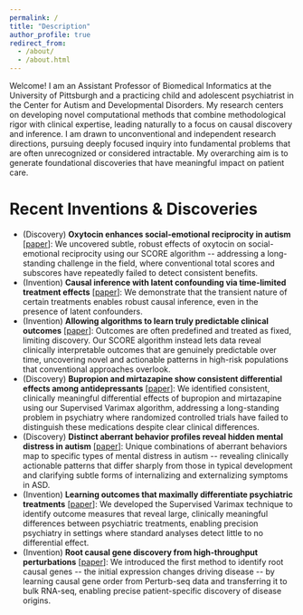 ```yaml
---
permalink: /
title: "Description"
author_profile: true
redirect_from: 
  - /about/
  - /about.html
---
```


Welcome! I am an Assistant Professor of Biomedical Informatics at the University of Pittsburgh and a practicing child and adolescent psychiatrist in the Center for Autism and Developmental Disorders. My research centers on developing novel computational methods that combine methodological rigor with clinical expertise, leading naturally to a focus on causal discovery and inference. I am drawn to unconventional and independent research directions, pursuing deeply focused inquiry into fundamental problems that are often unrecognized or considered intractable. My overarching aim is to generate foundational discoveries that have meaningful impact on patient care.

Recent Inventions & Discoveries
======
- (Discovery) **Oxytocin enhances social-emotional reciprocity in autism** [[paper](https://www.medrxiv.org/content/10.1101/2025.07.20.25331870v1)]: We uncovered subtle, robust effects of oxytocin on social-emotional reciprocity using our SCORE algorithm -- addressing a long-standing challenge in the field, where conventional total scores and subscores have repeatedly failed to detect consistent benefits.
- (Invention) **Causal inference with latent confounding via time-limited treatment effects** [[paper](https://arxiv.org/pdf/2506.16629)]: We demonstrate that the transient nature of certain treatments enables robust causal inference, even in the presence of latent confounders.
- (Invention) **Allowing algorithms to learn truly predictable clinical outcomes** [[paper](https://ericstrobl.github.io/files/SCORE_MLHC_2025_QR.pdf)]: Outcomes are often predefined and treated as fixed, limiting discovery. Our SCORE algorithm instead lets data reveal clinically interpretable outcomes that are genuinely predictable over time, uncovering novel and actionable patterns in high-risk populations that conventional approaches overlook.
- (Discovery) **Bupropion and mirtazapine show consistent differential effects among antidepressants** [[paper](https://www.sciencedirect.com/science/article/pii/S0165032725009930)]: We identified consistent, clinically meaningful differential effects of bupropion and mirtazapine using our Supervised Varimax algorithm, addressing a long-standing problem in psychiatry where randomized controlled trials have failed to distinguish these medications despite clear clinical differences.
- (Discovery) **Distinct aberrant behavior profiles reveal hidden mental distress in autism** [[paper](https://www.medrxiv.org/content/10.1101/2025.02.01.25321517v2)]: Unique combinations of aberrant behaviors map to specific types of mental distress in autism -- revealing clinically actionable patterns that differ sharply from those in typical development and clarifying subtle forms of internalizing and externalizing symptoms in ASD.
- (Invention) **Learning outcomes that maximally differentiate psychiatric treatments** [[paper](https://www.medrxiv.org/content/10.1101/2024.12.03.24318424v4)]: We developed the Supervised Varimax technique to identify outcome measures that reveal large, clinically meaningful differences between psychiatric treatments, enabling precision psychiatry in settings where standard analyses detect little to no differential effect.
- (Invention) **Root causal gene discovery from high-throughput perturbations** [[paper](https://elifesciences.org/articles/100949)]: We introduced the first method to identify root causal genes -- the initial expression changes driving disease -- by learning causal gene order from Perturb-seq data and transferring it to bulk RNA-seq, enabling precise patient-specific discovery of disease origins.


